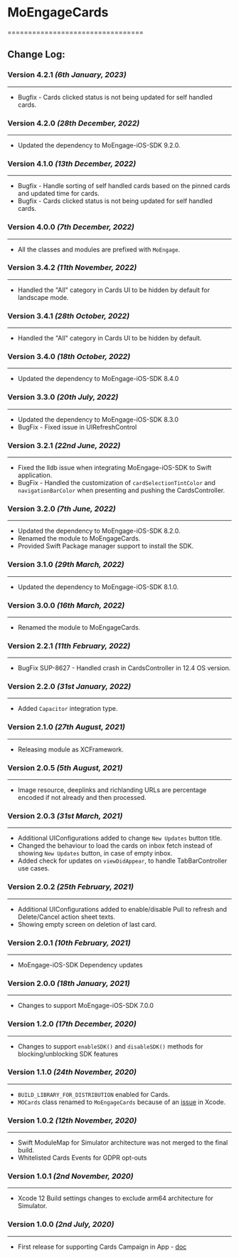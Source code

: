 # MoEngageCards
=================================

## Change Log:
### Version 4.2.1 *(6th January, 2023)*
-------------------------------------------
* Bugfix - Cards clicked status is not being updated for self handled cards.

### Version 4.2.0 *(28th December, 2022)*
-------------------------------------------
* Updated the dependency to MoEngage-iOS-SDK 9.2.0.

### Version 4.1.0 *(13th December, 2022)*
-------------------------------------------
* Bugfix - Handle sorting of self handled cards based on the pinned cards and updated time for cards.
* Bugfix - Cards clicked status is not being updated for self handled cards.

### Version 4.0.0 *(7th December, 2022)*
-------------------------------------------
* All the classes and modules are prefixed with `MoEngage`.

### Version 3.4.2  *(11th November, 2022)*
-------------------------------------------
* Handled the "All" category in Cards UI to be hidden by default for landscape mode.

### Version 3.4.1  *(28th October, 2022)*
-------------------------------------------
* Handled the "All" category in Cards UI to be hidden by default.

### Version 3.4.0  *(18th October, 2022)*
-------------------------------------------
* Updated the dependency to MoEngage-iOS-SDK 8.4.0

### Version 3.3.0 *(20th July, 2022)*
-------------------------------------------
* Updated the dependency to MoEngage-iOS-SDK 8.3.0
* BugFix - Fixed issue in UIRefreshControl

### Version 3.2.1  *(22nd June, 2022)*
-------------------------------------------
* Fixed the lldb issue when integrating MoEngage-iOS-SDK to Swift application.
* BugFix - Handled the customization of `cardSelectionTintColor` and `navigationBarColor` when presenting and pushing the CardsController.

### Version 3.2.0  *(7th June, 2022)*
-------------------------------------------
* Updated the dependency to MoEngage-iOS-SDK 8.2.0.
* Renamed the module to MoEngageCards.
* Provided  Swift Package manager support to install the SDK.

### Version 3.1.0  *(29th March, 2022)*
-------------------------------------------
* Updated the dependency to MoEngage-iOS-SDK 8.1.0.

### Version 3.0.0  *(16th March, 2022)*
-------------------------------------------
* Renamed the module to MoEngageCards.

### Version 2.2.1  *(11th February, 2022)*
-------------------------------------------
* BugFix SUP-8627 - Handled crash in CardsController in 12.4 OS version.

### Version 2.2.0  *(31st January, 2022)*
-------------------------------------------
* Added `Capacitor` integration type.

### Version 2.1.0  *(27th August, 2021)*
-------------------------------------------
* Releasing module as XCFramework.

### Version 2.0.5  *(5th August, 2021)*
-------------------------------------------
* Image resource, deeplinks and richlanding URLs are percentage encoded if not already and then processed.

### Version 2.0.3  *(31st March, 2021)*
-------------------------------------------
* Additional UIConfigurations added to change `New Updates` button title.
* Changed the behaviour to load the cards on inbox fetch instead of showing `New Updates` button, in case of empty inbox.
* Added check for updates on `viewDidAppear`, to handle TabBarController use cases.

### Version 2.0.2  *(25th February, 2021)*
-------------------------------------------
* Additional UIConfigurations added to enable/disable Pull to refresh and Delete/Cancel action sheet texts.
* Showing empty screen on deletion of last card.

### Version 2.0.1  *(10th February, 2021)*
-------------------------------------------
* MoEngage-iOS-SDK Dependency updates

### Version 2.0.0  *(18th January, 2021)*
-------------------------------------------
* Changes to support  MoEngage-iOS-SDK 7.0.0

### Version 1.2.0  *(17th December, 2020)*
-------------------------------------------
* Changes to support  `enableSDK()` and `disableSDK()` methods for blocking/unblocking SDK features

### Version 1.1.0  *(24th November, 2020)*
-------------------------------------------
* `BUILD_LIBRARY_FOR_DISTRIBUTION` enabled for Cards.
* `MOCards` class renamed to `MoEngageCards` because of an [issue](https://developer.apple.com/documentation/xcode-release-notes/xcode-11_2-release-notes#Swift) in Xcode.

### Version 1.0.2  *(12th November, 2020)*
-------------------------------------------
* Swift ModuleMap for Simulator architecture was not merged to the final build.
* Whitelisted Cards Events for GDPR opt-outs

### Version 1.0.1  *(2nd November, 2020)*
-------------------------------------------
* Xcode 12 Build settings changes to exclude arm64 architecture for Simulator.

### Version 1.0.0  *(2nd July, 2020)*
-------------------------------------------
* First release for supporting Cards Campaign in App - [doc](https://docs.moengage.com/docs/ios-cards)

